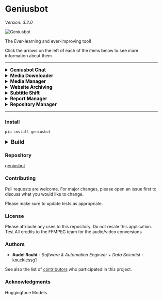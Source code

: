 # Geniusbot 
*Version: 3.2.0*

![Geniusbot](https://raw.githubusercontent.com/Knucklessg1/geniusbot/master/geniusbot/img/geniusbot-small.png "Geniusbot") 

The Ever-learning and ever-improving tool!

Click the arrows on the left of each of the items below to see more information about them.

<hr>

<details >
<summary style="text-align:left; font-size:111%; color:black;"><b> Geniusbot Chat </b></summary>
<br>
Chat with your friendly Geniusbot. 

Powered by Artificial Intelligence scaled to your PC's performance!

![Geniusbot Chat](https://raw.githubusercontent.com/Knucklessg1/geniusbot/master/screenshots/geniusbot_home.png "Geniusbot Chat")

</details>

<details >
<summary style="text-align:left; font-size:111%; color:black;"><b> Media Downloader </b></summary>
<br>
Download videos from various websites! 

Supports: 

- YouTube
- DailyMotion
- Rumble
- Twitter
- BitChute
- And More!

Examples for how to find user & channel.

![User Entry Image](https://raw.githubusercontent.com/Knucklessg1/geniusbot/master/screenshots/user.png "User Entry")

![Channel Entry Image](https://raw.githubusercontent.com/Knucklessg1/geniusbot/master/screenshots/channel.png "Channel Entry")

Open File allows you to browse for a text file that has a list of YouTube links.
Examples contents:
```
https://www.youtube.com/watch?v=75-siCngYCc
https://www.youtube.com/watch?v=7RSpZkIjK4w
https://www.youtube.com/watch?v=7qRSAUb96wg
```

![Media Downloader](https://raw.githubusercontent.com/Knucklessg1/geniusbot/master/screenshots/geniusbot_media_downloader.png "Media Downloader")

</details>

<details >
<summary style="text-align:left; font-size:111%; color:black;"><b> Media Manager </b></summary>
<br>
Manage your media library by:
- Cleaning up names of files and folders based off pre-built filters. 
- Apply subtitles located in "Sub" folder within each media directory
- Move files to final destination after processing

Download as MP3 or MP4

![Media Manager](https://raw.githubusercontent.com/Knucklessg1/geniusbot/master/screenshots/geniusbot_media_manager.png "Media Manager")

</details>

<details >
<summary style="text-align:left; font-size:111%; color:black;"><b> Website Archiving </b></summary>
<br>
Archive any website by taking screenshots of any website entered.

Choose from a variety of options like file type, quality, and image size.

![Web Archiver](https://raw.githubusercontent.com/Knucklessg1/geniusbot/master/screenshots/geniusbot_website_archive.png "Web Archiver")

</details>

<details >
<summary style="text-align:left; font-size:111%; color:black;"><b> Subtitle Shift </b></summary>
<br>
Shift a subtitle forward or backward a few seconds so it aligns with your video!

![Subtitle Shift](https://raw.githubusercontent.com/Knucklessg1/geniusbot/master/screenshots/geniusbot_shift_subtitles.png "Subtitle Shift")

</details>

<details >
<summary style="text-align:left; font-size:111%; color:black;"><b> Report Manager </b></summary>
<br>
Generate report analysis using:
- Visualization plots
- Pandas Profiling
- Report Analysis Text file

Merge reports with the following methods:
- Inner
- Outer
- Left
- Right
- Append

Multiple column selection optional for Inner, Outer, Left, and Right joining

![Report Manager](https://raw.githubusercontent.com/Knucklessg1/geniusbot/master/screenshots/geniusbot_report_manager.png "Report Manager")

</details>

<details >
<summary style="text-align:left; font-size:111%; color:black;"><b> Repository Manager </b></summary>
<br>
Manage your repositories by cloning, pulling, or running your own set of git commands on a given directory

![Repository Manager](https://raw.githubusercontent.com/Knucklessg1/geniusbot/master/screenshots/geniusbot_repository_manager.png "Repository Manager")

</details>

<hr>

### Install
```bash
pip install geniusbot
```

<details >
<summary style="text-align:left; font-size:130%; color:black;"><b> Build </b></summary>
<br>

### Development Environment
```bash
bash ./build_container.sh
```

#### Install Instructions
Install Python Package

```bash
python -m pip install geniusbot
```


### Build Instructions
Build Python Package

```bash
sudo chmod +x ./*.py
pip install .
python setup.py bdist_wheel --universal
# Test Pypi
twine upload --repository-url https://test.pypi.org/legacy/ dist/* --verbose -u "Username" -p "Password"
# Prod Pypi
twine upload dist/* --verbose -u "Username" -p "Password"
```

</details>



### Repository
[geniusbot](https://github.com/Knucklessg1/geniusbot.git)

### Contributing
Pull requests are welcome. For major changes, please open an issue first to discuss what you would like to change.

Please make sure to update tests as appropriate.

### License
Please attribute any uses to this repository. Do not resale this application. Test
All credits to the FFMPEG team for the audio/video conversions
### Authors

* **Audel Rouhi** - *Software & Automation Engineer + Data Scientist* - [knucklessg1](https://github.com/Knucklessg1)

See also the list of [contributors](https://github.com/your/project/contributors) who participated in this project.

### Acknowledgments
Huggingface Models
